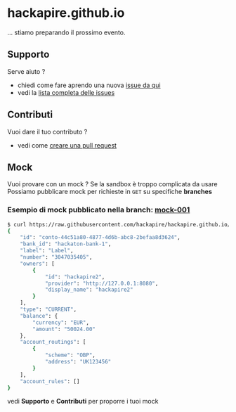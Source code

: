 # hackapire.github.io
... stiamo preparando il prossimo evento.
## Supporto
Serve aiuto ? 
  - chiedi come fare aprendo una nuova [issue da qui](https://github.com/hackapire/hackapire.github.io/issues/new)
  - vedi la [lista completa delle issues](https://github.com/hackapire/hackapire.github.io/issues?utf8=✓&q=)

## Contributi 
Vuoi dare il tuo contributo ?
  - vedi come [creare una pull request](https://help.github.com/articles/creating-a-pull-request/)

## Mock
Vuoi provare con un mock ?
Se la sandbox è troppo complicata da usare
Possiamo pubblicare mock per richieste in `GET` su specifiche **branches**  
### Esempio di mock pubblicato nella branch: [mock-001](https://github.com/hackapire/hackapire.github.io/tree/mock-001)
``` bash
$ curl https://raw.githubusercontent.com/hackapire/hackapire.github.io/mock-001/obp/v3.1.0/my/banks/BANK_ID/accounts/ACCOUNT_ID/account/mocked-response.json
{
    "id": "conto-44c51a80-4877-4d6b-abc8-2befaa8d3624",
    "bank_id": "hackaton-bank-1",
    "label": "Label",
    "number": "3047035405",
    "owners": [
        {
            "id": "hackapire2",
            "provider": "http://127.0.0.1:8080",
            "display_name": "hackapire2"
        }
    ],
    "type": "CURRENT",
    "balance": {
        "currency": "EUR",
        "amount": "50024.00"
    },
    "account_routings": [
        {
            "scheme": "OBP",
            "address": "UK123456"
        }
    ],
    "account_rules": []
}
```

vedi **Supporto** e **Contributi** per proporre i tuoi mock

